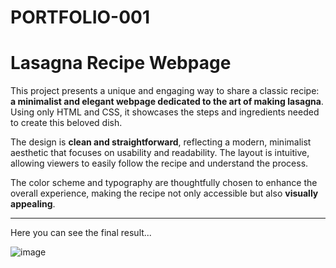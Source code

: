 # PORTFOLIO-001

# Lasagna Recipe Webpage

This project presents a unique and engaging way to share a classic recipe: **a minimalist and elegant webpage dedicated to the art of making lasagna**. Using only HTML and CSS, it showcases the steps and ingredients needed to create this beloved dish.

The design is **clean and straightforward**, reflecting a modern, minimalist aesthetic that focuses on usability and readability. The layout is intuitive, allowing viewers to easily follow the recipe and understand the process.

The color scheme and typography are thoughtfully chosen to enhance the overall experience, making the recipe not only accessible but also **visually appealing**.

---

Here you can see the final result...

![image](https://github.com/jmorma3/PORTFOLIO-001/assets/122169852/db09c404-9b85-41f1-9d67-d6658e54fb25)
